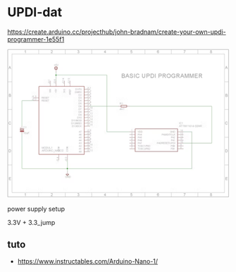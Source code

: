 

# UPDI-dat

https://create.arduino.cc/projecthub/john-bradnam/create-your-own-updi-programmer-1e55f1

![](2022-10-15-18-38-28.png)


power supply setup 

3.3V + 3.3_jump

## tuto 

- https://www.instructables.com/Arduino-Nano-1/

